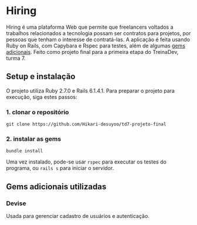 # Hiring
Hiring é uma plataforma Web que permite que freelancers voltados a trabalhos relacionados a tecnologia possam ser contratos para projetos, por pessoas que tenham o interesse de contratá-las. A aplicação é feita usando Ruby on Rails, com Capybara e Rspec para testes, além de algumas [gems adicionais](#extra-gems).
Feito como projeto final para a primeira etapa do TreinaDev, turma 7.

## Setup e instalação
O projeto utiliza Ruby 2.7.0 e Rails 6.1.4.1.
Para preparar o projeto para execução, siga estes passos:
### 1. clonar o repositório
`git clone https://github.com/Hikari-desuyoo/td7-projeto-final`
### 2. instalar as gems
`bundle install`

Uma vez instalado, pode-se usar `rspec` para executar os testes do programa, ou `rails s` para iniciar o servidor.

## <a name="extra-gems"></a>Gems adicionais utilizadas
### Devise
Usada para gerenciar cadastro de usuários e autenticação.
